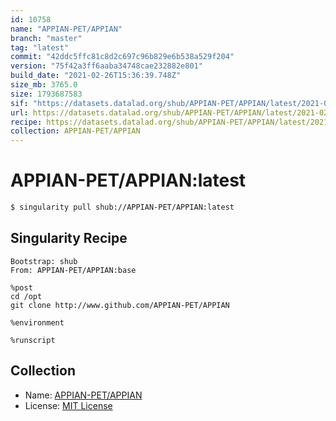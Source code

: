 ```yaml
---
id: 10758
name: "APPIAN-PET/APPIAN"
branch: "master"
tag: "latest"
commit: "42ddc5ffc81c8d2c697c96b829e6b538a529f204"
version: "75f42a3ff6aaba34748cae232882e801"
build_date: "2021-02-26T15:36:39.748Z"
size_mb: 3765.0
size: 1793687583
sif: "https://datasets.datalad.org/shub/APPIAN-PET/APPIAN/latest/2021-02-26-42ddc5ff-75f42a3f/75f42a3ff6aaba34748cae232882e801.sif"
url: https://datasets.datalad.org/shub/APPIAN-PET/APPIAN/latest/2021-02-26-42ddc5ff-75f42a3f/
recipe: https://datasets.datalad.org/shub/APPIAN-PET/APPIAN/latest/2021-02-26-42ddc5ff-75f42a3f/Singularity
collection: APPIAN-PET/APPIAN
---
```


# APPIAN-PET/APPIAN:latest

```bash
$ singularity pull shub://APPIAN-PET/APPIAN:latest
```

## Singularity Recipe

```singularity
Bootstrap: shub
From: APPIAN-PET/APPIAN:base

%post
cd /opt
git clone http://www.github.com/APPIAN-PET/APPIAN 

%environment

%runscript
```

## Collection

 - Name: [APPIAN-PET/APPIAN](https://github.com/APPIAN-PET/APPIAN)
 - License: [MIT License](https://api.github.com/licenses/mit)

